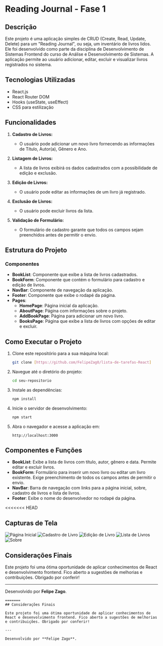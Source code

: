 # Reading Journal - Fase 1

## Descrição

Este projeto é uma aplicação simples de CRUD (Create, Read, Update, Delete) para um "Reading Journal", ou seja, um inventário de livros lidos. Ele foi desenvolvido como parte da disciplina de Desenvolvimento de Sistemas Frontend do curso de Análise e Desenvolvimento de Sistemas. A aplicação permite ao usuário adicionar, editar, excluir e visualizar livros registrados no sistema.

## Tecnologias Utilizadas

- React.js
- React Router DOM
- Hooks (useState, useEffect)
- CSS para estilização

## Funcionalidades

1. **Cadastro de Livros:**
   - O usuário pode adicionar um novo livro fornecendo as informações de Título, Autor(a), Gênero e Ano.
   
2. **Listagem de Livros:**
   - A lista de livros exibirá os dados cadastrados com a possibilidade de edição e exclusão.
   
3. **Edição de Livros:**
   - O usuário pode editar as informações de um livro já registrado.
   
4. **Exclusão de Livros:**
   - O usuário pode excluir livros da lista.

5. **Validação de Formulário:**
   - O formulário de cadastro garante que todos os campos sejam preenchidos antes de permitir o envio.

## Estrutura do Projeto

### Componentes

- **BookList**: Componente que exibe a lista de livros cadastrados.
- **BookForm**: Componente que contém o formulário para cadastro e edição de livros.
- **NavBar**: Componente de navegação da aplicação.
- **Footer**: Componente que exibe o rodapé da página.
- **Pages**:
  - **HomePage**: Página inicial da aplicação.
  - **AboutPage**: Página com informações sobre o projeto.
  - **AddBookPage**: Página para adicionar um novo livro.
  - **BooksPage**: Página que exibe a lista de livros com opções de editar e excluir.

## Como Executar o Projeto

1. Clone este repositório para a sua máquina local:
   ```bash
   git clone [https://github.com/FelipeZag0/lista-de-tarefas-React]
   ```
   
2. Navegue até o diretório do projeto:
   ```bash
   cd seu-repositorio
   ```

3. Instale as dependências:
   ```bash
   npm install
   ```

4. Inicie o servidor de desenvolvimento:
   ```bash
   npm start
   ```

5. Abra o navegador e acesse a aplicação em:
   ```
   http://localhost:3000
   ```

## Componentes e Funções

- **BookList**: Exibe a lista de livros com título, autor, gênero e data. Permite editar e excluir livros.
- **BookForm**: Formulário para inserir um novo livro ou editar um livro existente. Exige preenchimento de todos os campos antes de permitir o envio.
- **NavBar**: Barra de navegação com links para a página inicial, sobre, cadastro de livros e lista de livros.
- **Footer**: Exibe o nome do desenvolvedor no rodapé da página.

<<<<<<< HEAD

## Capturas de Tela

![Página Inicial](./screenshots/pg-inicial.png)
![Cadastro de Livro](./screenshots/cadastrar.png)
![Edição de Livro](./screenshots/editar.png)
![Lista de Livros](./screenshots/lista-de-livros.png)
![Sobre](./screenshots/sobre.png)


## Considerações Finais

Este projeto foi uma ótima oportunidade de aplicar conhecimentos de React e desenvolvimento frontend. Fico aberto a sugestões de melhorias e contribuições. Obrigado por conferir!

---

Desenvolvido por **Felipe Zago**.
```
=======
## Considerações Finais

Este projeto foi uma ótima oportunidade de aplicar conhecimentos de React e desenvolvimento frontend. Fico aberto a sugestões de melhorias e contribuições. Obrigado por conferir!

---

Desenvolvido por **Felipe Zago**.
